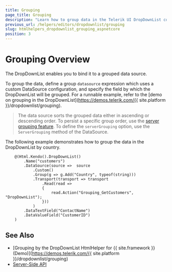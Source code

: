 ```yaml
---
title: Grouping
page_title: Grouping
description: "Learn how to group data in the Telerik UI DropDownList component for {{ site.framework }} works."
previous_url: /helpers/editors/dropdownlist/grouping
slug: htmlhelpers_dropdownlist_grouping_aspnetcore
position: 3
---
```


# Grouping Overview

The DropDownList enables you to bind it to a grouped data source.

To group the data, define a group `datasource` expression which uses a custom DataSource configuration, and specify the field by which the DropDownList will be grouped. For a runnable example, refer to the [demo on grouping in the DropDownList](https://demos.telerik.com/{{ site.platform }}/dropdownlist/grouping).

> The data source sorts the grouped data either in ascending or descending order. To persist a specific group order, use the [server grouping feature](https://docs.telerik.com/kendo-ui/api/javascript/data/datasource#configuration-serverGrouping). To define the `serverGrouping` option, use the `ServerGrouping` method of the DataSource.

The following example demonstrates how to group the data in the DropDownList by country.

```HtmlHelper
    @(Html.Kendo().DropDownList()
        .Name("customers")
        .DataSource(source =>  source
            .Custom()
            .Group(g => g.Add("Country", typeof(string)))
            .Transport(transport => transport
                .Read(read =>
                {
                    read.Action("Grouping_GetCustomers", "DropDownList");
                }))
            )
        .DataTextField("ContactName")
        .DataValueField("CustomerID")
    )
```

## See Also

* [Grouping by the DropDownList HtmlHelper for {{ site.framework }} (Demo)](https://demos.telerik.com/{{ site.platform }}/dropdownlist/grouping)
* [Server-Side API](/api/dropdownlist)
